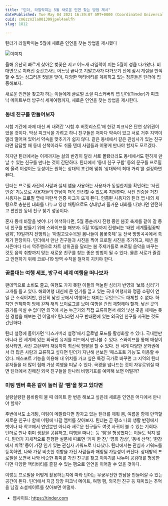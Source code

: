 ```yaml
---
title: "틴더, 라일락피는 5월 새로운 인연 찾는 방법 제시"
datePublished: Tue May 04 2021 16:39:07 GMT+0000 (Coordinated Universal Time)
cuid: cm6zzn2la001309jpel4aelfh
slug: 1812

---
```



틴더가 라일락피는 5월에 새로운 인연을 찾는 방법을 제시했다

![이미지](https://cdn.hashnode.com/res/hashnode/image/upload/v1739248481962/944e9248-50b2-4c35-97e8-226aaf2f06cd.jpeg)

올해 유난히 빠르게 찾아온 벚꽃은 지고 어느새 라일락이 피는 5월이 성큼 다가왔다. 비대면으로 치러진 중간고사도 어느덧 끝나고 기말고사가 다가오기 전에 잠시 계절을 만끽할 수 있는 싱그러운 5월을 맞아, 다양한 액티비티를 계획하고 있는 청춘들은 틴더에 집중해보자.

새로운 인연을 찾고자 하는 이들에게 글로벌 소셜 디스커버리 앱 틴더(Tinder)가 피크닉 메이트부터 방구석 세계여행까지, 새로운 인연을 찾는 방법을 제시한다.

### 동네 친구를 만들어보자

시험 기간에 과제 대신 써 내려간 ‘시험 후 버킷리스트’에 한강 피크닉은 단연 상위권이었을 것이다. 막상 피크닉을 가려고 하니 친구들은 저마다 약속이 있고 서로 거주 지역이 멀리 떨어져 있어서 약속을 맞추기가 쉽지 않다. 같은 동네에서 같은 관심사가 있는 친구라면 답답할 때 동네 산책이라도 쉬울 텐데 사람들과 어떻게 만나야 할지도 모르겠다.

하지만 틴더에서는 이제까지는 삶의 반경이 달라 서로 몰랐더라도 동네에서도 편하게 만날 수 있는 친구를 만나는 것이 간단하다. 틴더에서 ‘동네 친구 구함’ 등의 문구를 프로필에 올려 이성이든 동성이든 원하는 상대의 조건에 맞춰 ‘상대와의 최대 거리’를 설정하면 된다.

틴더는 프로필 사진의 사람과 실제 앱을 사용하는 사용자가 동일한지를 확인하는 ‘사진 인증’ 기능으로 사용자들의 만남이 더욱 안전할 수 있도록 지원한다. 사진 인증을 거친 사용자는 프로필 옆에 파란색 인증 마크가 뜨게 된다. 인증된 사용자와 틴더 앱 내의 채팅으로 충분한 대화를 나누고 영상 채팅으로도 상대방과 즐거운 대화를 나눴다면 안전하고 편안한 동네 친구 찾기 성공이다.

혼자 동네 바깥을 벗어나기 어색하다면, 5월 중순까지 진행 중인 봄꽃 축제를 같이 갈 동네 친구를 만들기 위해 스와이프를 해보자. 5월 10일까지 진행되는 ‘태안 세계튤립꽃박람회’, 19일까지 진행되는 ‘아침고요수목원 봄나들이 봄꽃축제’ 등 전국 방방곡곡에서 축제가 한창이다. 틴더에서 만난 친구들과 사진을 찍어 프로필 사진을 추가하고, 매년 봄 시즌마다 다시 역주행으로 차트 상위권을 달리는 봄 주제가들로 프로필 음악을 바꾸는 것도 음악 취향까지 맞는 새로운 친구를 찾는 좋은 방법이 될 수 있다. 물론 서로가 즐겁고 안전하기 위해 코로나19 방역 수칙을 철저히 지키야 한다.

### 꿈틀대는 여행 세포, 방구석 세계 여행을 떠나보자

팬데믹으로 소비도 줄고, 여행도 가지 못한 이들의 억눌린 심리가 반영돼 ‘보복 심리’가 고개를 들고 있다. 해외여행 대신에 큰 인기를 끌고 있는 국내 여행지와 명품 쇼핑이 연일 큰 소식이지만, 완전히 낯선 곳에서 여행하는 재미는 무엇으로도 대체할 수 없다. 하지만 언제까지 방에 갇혀 해외 브이로그를 보며 여행을 간접 체험해야 할까. 낯선 곳의 공기를 마실 수 없다면 외국에 사는 누군가와 직접 교류하면서 해외 낯선 곳을 헤매는 듯한 경험을 해보는 건 어떨까? 틴더라면 지구 반대편에 있는 외국인 친구를 사귀는 것도 간단하다.

틴더 설정에 들어가면 ‘디스커버리 설정’에서 글로벌 모드를 활성화할 수 있다. 국내뿐만 아니라 전 세계에 있는 외국인 유저를 피드에서 만나볼 수 있다. 스와이프를 통해 매칭이 성사되면, 사진 교환부터 채팅까지 최신식 펜팔을 할 수 있다. 전 세계 다양한 문화권에서 더 많은 사람과 교류하고 싶다면 틴더가 지난해 선보인 ‘패스포트 기능’도 이용할 수 있다. 패스포트 기능을 이용해 내 위치를 가고 싶은 특정 국가로 바꾸면 그 지역의 틴더 유저들을 더 많이 접해 가상 여행을 떠날 수 있다. 국경을 넘나드는 것이 자유로워질 때면 틴더에서 친해진 외국 친구들을 만나러 비행기표를 예약해 보면 어떨까?

### 미팅 멤버 혹은 같이 놀러 갈 ‘팸’을 찾고 있다면

살랑살랑한 봄바람이 불 때 데이트 한 번은 해보고 싶은데 새로운 인연은 어디에서 만나야 할까?

주변에서도 소개팅, 미팅이 메말랐다면 잠자고 있는 틴더를 깨워 봄, 여름을 함께 만끽할 새로운 친구나 함께 미팅에 나갈 멤버를 찾아보자. 틴더는 곧 평소 나의 생활 반경에서 벗어나 타 학교에서 연인뿐만 아니라 새로운 친구들도 여럿 사귀어 볼 수 있는 기회다. 틴더로 만나 취미 생활을 공유하고, 여행을 떠나는 등 ‘팸’을 형성했다는 이들도 적지 않다. 틴더가 자체적으로 진행한 설문에 따르면 ‘커피 한 잔,’ ‘영화 감상’, ‘동네 산책’, ‘한강에서 치맥’ 등이 가장 인기 있는 관심사 키워드로 나타났다. 틴더에서는 관심사 키워드를 등록하면, 나와 가장 비슷한 취향을 가진 사람들과 매칭될 가능성이 커진다. 상대방의 프로필을 보면서 나와 비슷한 취미를 가진 친구를 찾고 이야기를 나누며 공감대를 형성한다면 다양한 액티비티를 즐길 수 있는 팸으로 인연을 이어갈 수 있을 것이다.

이렇듯 프로필을 어떻게 활용하는지에 따라 틴더는 무궁무진한 만남을 만들어갈 수 있는 공간이 된다. 틴더에서 지금 당장 피크닉 메이트, 여행 팸, 외국인 친구 등 재미있는 추억을 남길 소셜메이트를 찾아보면 어떨까.

- 웹사이트: https://tinder.com